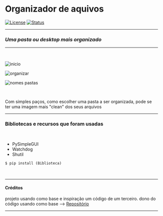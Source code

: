 # **Organizador de aquivos**

[![License](https://img.shields.io/github/license/Gabriel-bits/File_Organizer)]()
[![Status](https://img.shields.io/badge/status-em_desenvolvimento-green)]()
___
### _Uma pasta ou desktop mais organizado_
___
<br>

![inicio](https://github.com/Gabriel-bits/imags/blob/main/inicio.PNG?raw=true)

![organizar](https://github.com/Gabriel-bits/imags/blob/main/organizar.PNG)

![nomes pastas](https://github.com/Gabriel-bits/imags/blob/main/Nome%20das%20pastas.PNG)

<br>

<p>
Com simples paços, como escolher uma pasta a ser organizada, pode se ter uma imagem mais "clean"
dos seus arquivos 
</p>

___

### **Bibliotecas e recursos que foram usadas**
<br>

- PySimpleGUI
- Watchdog
- Shutil
```
$ pip install (Biblioteca)
```

<br>

___
#### **Créditos**
projeto usando como base e inspiração um código de um terceiro.
dono do código usando como base -->
[Repositório](https://github.com/devaprender/download_folder_cleaner)

___